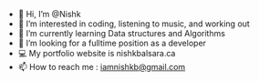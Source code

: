 - 👋 Hi, I’m @Nishk 
- 👀 I’m interested in coding, listening to music, and working out
- 🌱 I’m currently learning Data structures and Algorithms
- 💞️ I’m looking for a fulltime position as a developer
- 💻 My portfolio website is nishkbalsara.ca
- 📫 How to reach me : iamnishkb@gmail.com

<!---
Nishkb/Nishkb is a ✨ special ✨ repository because its `README.md` (this file) appears on your GitHub profile.
You can click the Preview link to take a look at your changes.
--->
